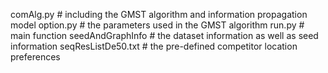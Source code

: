 comAlg.py # including the GMST algorithm and information propagation model
option.py # the parameters used in the GMST algorithm
run.py # main function
seedAndGraphInfo # the dataset information as well as seed information
seqResListDe50.txt # the pre-defined competitor location preferences
